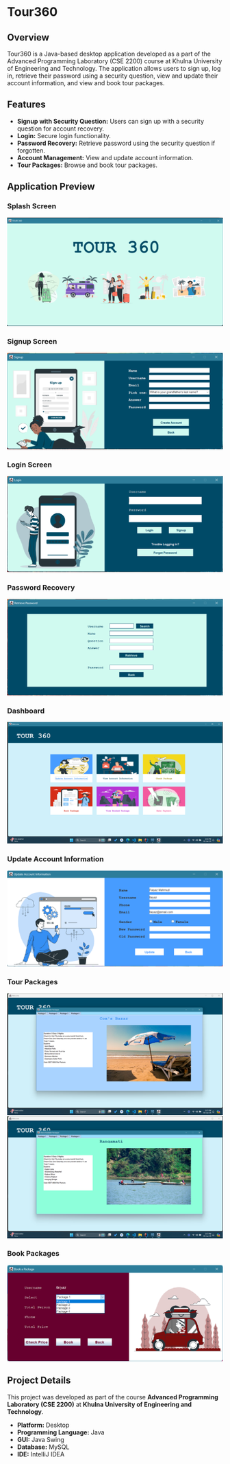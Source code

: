 # Tour360

## Overview

Tour360 is a Java-based desktop application developed as a part of the Advanced Programming Laboratory (CSE 2200) course at Khulna University of Engineering and Technology. The application allows users to sign up, log in, retrieve their password using a security question, view and update their account information, and view and book tour packages.

## Features

- **Signup with Security Question:** Users can sign up with a security question for account recovery.
- **Login:** Secure login functionality.
- **Password Recovery:** Retrieve password using the security question if forgotten.
- **Account Management:** View and update account information.
- **Tour Packages:** Browse and book tour packages.

## Application Preview

### Splash Screen

![Splash Screen](assets/splash.png)

### Signup Screen

![Signup Screen](assets/signup.png)

### Login Screen

![Login Screen](assets/login.png)

### Password Recovery

![Password Recovery](assets/forgot.png)

### Dashboard

![Dashboard](assets/dashboard.png)

### Update Account Information

![Update Account Information](assets/updateaccount.png)

### Tour Packages

![Tour Package 1](assets/pack1.png)
![Tour Package 2](assets/pack3.png)

### Book Packages

![Book Packages](assets/bookpackage.png)

## Project Details
This project was developed as part of the course **Advanced Programming Laboratory (CSE 2200)** at **Khulna University of Engineering and Technology**.
- **Platform:** Desktop
- **Programming Language:** Java
- **GUI:** Java Swing
- **Database:** MySQL
- **IDE:** IntelliJ IDEA
